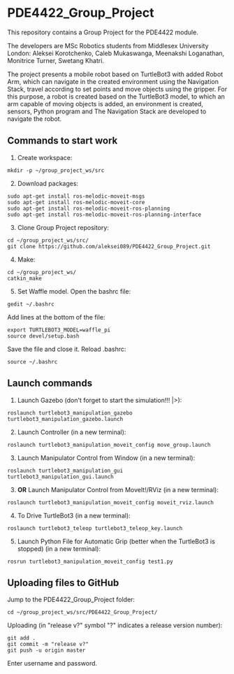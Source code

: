 # PDE4422_Group_Project
This repository contains a Group Project for the PDE4422 module.

The developers are MSc Robotics students from Middlesex University London: Aleksei Korotchenko, Caleb Mukaswanga, Meenakshi Loganathan, Monitrice Turner, Swetang Khatri.

The project presents a mobile robot based on TurtleBot3 with added Robot Arm, which can navigate in the created environment using the Navigation Stack, travel according to set points and move objects using the gripper. For this purpose, a robot is created based on the TurtleBot3 model, to which an arm capable of moving objects is added, an environment is created, sensors, Python program and The Navigation Stack are developed to navigate the robot.

## Commands to start work
1. Create workspace:
```
mkdir -p ~/group_project_ws/src
```
2. Download packages:
```
sudo apt-get install ros-melodic-moveit-msgs
sudo apt-get install ros-melodic-moveit-core
sudo apt-get install ros-melodic-moveit-ros-planning
sudo apt-get install ros-melodic-moveit-ros-planning-interface
```
3. Clone Group Project repository:
```
cd ~/group_project_ws/src/
git clone https://github.com/aleksei089/PDE4422_Group_Project.git
```
4. Make:
```
cd ~/group_project_ws/
catkin_make
```
5. Set Waffle model. Open the bashrc file:
```
gedit ~/.bashrc
```
Add lines at the bottom of the file:
```
export TURTLEBOT3_MODEL=waffle_pi
source devel/setup.bash
```
Save the file and close it. Reload .bashrc:
```
source ~/.bashrc
```
## Launch commands
1. Launch Gazebo (don't forget to start the simulation!!! |>):
```
roslaunch turtlebot3_manipulation_gazebo turtlebot3_manipulation_gazebo.launch
```
2. Launch Controller (in a new terminal):
```
roslaunch turtlebot3_manipulation_moveit_config move_group.launch
```
3. Launch Manipulator Control from Window (in a new terminal):
```
roslaunch turtlebot3_manipulation_gui turtlebot3_manipulation_gui.launch
```
3. **OR** Launch Manipulator Control from MoveIt!/RViz (in a new terminal):
```
roslaunch turtlebot3_manipulation_moveit_config moveit_rviz.launch
```
4. To Drive TurtleBot3 (in a new terminal):
```
roslaunch turtlebot3_teleop turtlebot3_teleop_key.launch
```
5. Launch Python File for Automatic Grip (better when the TurtleBot3 is stopped) (in a new terminal):
```
rosrun turtlebot3_manipulation_moveit_config test1.py
```
## Uploading files to GitHub
Jump to the PDE4422_Group_Project folder:
```
cd ~/group_project_ws/src/PDE4422_Group_Project/
```
Uploading (in "release v?" symbol "?" indicates a release version number):
```
git add .
git commit -m "release v?"
git push -u origin master
```
Enter username and password.
